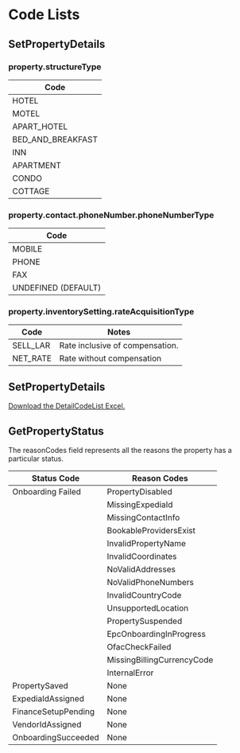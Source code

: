 # Code Lists

## SetPropertyDetails

### property.structureType

| Code |
| ---- |
| HOTEL |
| MOTEL |
| APART_HOTEL|
| BED_AND_BREAKFAST |
| INN |
| APARTMENT |
| CONDO |
| COTTAGE |

### property.contact.phoneNumber.phoneNumberType

| Code |
| ---- |
| MOBILE |
| PHONE |
| FAX |
| UNDEFINED (DEFAULT) |

### property.inventorySetting.rateAcquisitionType

| Code | Notes |
| ---- | ----- |
| SELL_LAR | Rate inclusive of compensation. |
| NET_RATE | Rate without compensation |

## SetPropertyDetails

[Download the DetailCodeList Excel.](/files/PropertyAPICodeList0.4.xlsx)

## GetPropertyStatus

The reasonCodes field represents all the reasons the property has a particular status.

| Status Code | Reason Codes |
| ----------- | ------------ |
| Onboarding Failed | PropertyDisabled |
| | MissingExpediaId |
| | MissingContactInfo |
| | BookableProvidersExist |
| | InvalidPropertyName |
| | InvalidCoordinates |
| | NoValidAddresses |
| | NoValidPhoneNumbers |
| | InvalidCountryCode |
| | UnsupportedLocation |
| | PropertySuspended |
| | EpcOnboardingInProgress |
| | OfacCheckFailed |
| | MissingBillingCurrencyCode |
| | InternalError |
| PropertySaved | None |
| ExpediaIdAssigned | None |
| FinanceSetupPending | None |
| VendorIdAssigned | None |
| OnboardingSucceeded | None |
